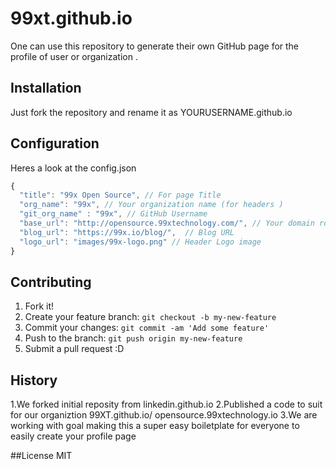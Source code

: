 # 99xt.github.io
One can use this repository to generate their own GitHub page for the profile of user or organization .

## Installation
Just fork the repository and rename it as YOURUSERNAME.github.io

## Configuration

Heres a look at the config.json
```javascript
{
  "title": "99x Open Source", // For page Title
  "org_name": "99x", // Your organization name (for headers )
  "git_org_name" : "99x", // GitHub Username
  "base_url": "http://opensource.99xtechnology.com/", // Your domain root
  "blog_url": "https://99x.io/blog/",  // Blog URL
  "logo_url": "images/99x-logo.png" // Header Logo image
}
```


## Contributing

1. Fork it!
2. Create your feature branch: `git checkout -b my-new-feature`
3. Commit your changes: `git commit -am 'Add some feature'`
4. Push to the branch: `git push origin my-new-feature`
5. Submit a pull request :D

## History
1.We forked initial reposity from linkedin.github.io
2.Published a code to suit for our organiztion 99XT.github.io/ opensource.99xtechnology.io
3.We are working with goal making this a super easy boiletplate for everyone to easily create your profile page

##License
MIT

